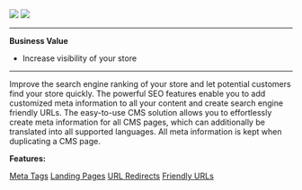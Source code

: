 <div class='feature-text'>
    <div class='feature-images'>
    <img class="light-mode" src="https://spryker.s3.eu-central-1.amazonaws.com/docs/Document+360/Capabilities+icons/light/seo.svg"/>
    <img class="dark-mode" src="https://spryker.s3.eu-central-1.amazonaws.com/docs/Document+360/Capabilities+icons/dark/seo.svg"/>
    </div>
    <div class="feature-text-wrap">

***
**Business Value**
* Increase visibility of your store
***

Improve the search engine ranking of your store and let potential customers find your store quickly. The powerful SEO features enable you to add customized meta information to all your content and create search engine friendly URLs. The easy-to-use CMS solution allows you to effortlessly create meta information for all CMS pages, which can additionally be translated into all supported languages. All meta information is kept when duplicating a CMS page.
         </div>
</div>

**Features:**
<div>
<a class="feature-link" href="https://documentation.spryker.com/docs/en/en/meta-tags">Meta Tags</a> 
<a class="feature-link" href="https://documentation.spryker.com/docs/en/en/landing-pages">Landing Pages</a>
<a class="feature-link" href="https://documentation.spryker.com/docs/en/en/url-redirects">URL Redirects</a>
<a class="feature-link" href="https://documentation.spryker.com/docs/en/en/friendly-urls">Friendly URLs</a>   
 </div>